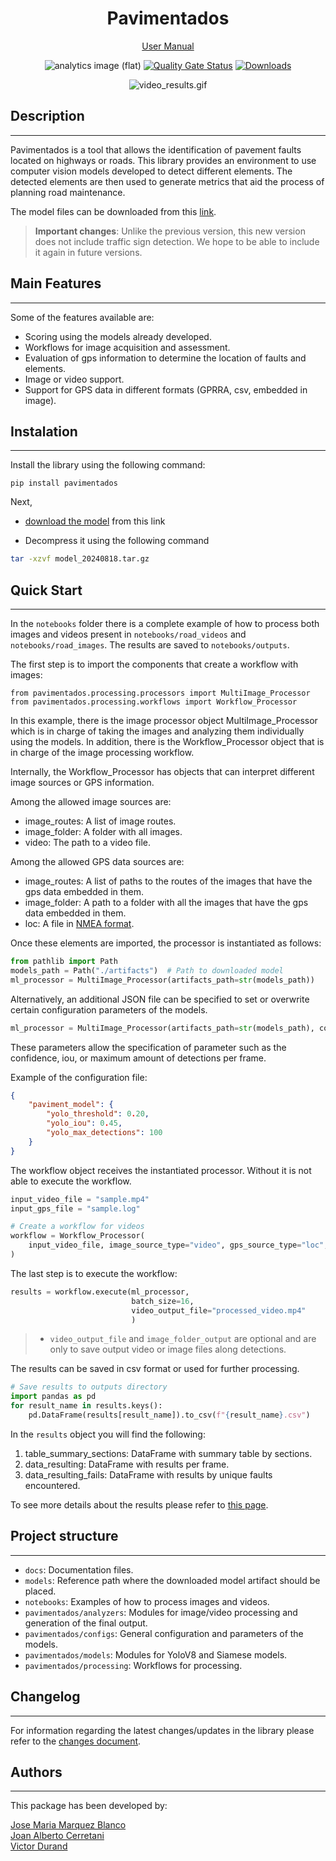 <div align="center">
  <h1>Pavimentados</h1>

[User Manual](docs/manual_202410.pdf)

![analytics image (flat)](https://raw.githubusercontent.com/vitr/google-analytics-beacon/master/static/badge-flat.gif)
[![Quality Gate Status](https://sonarcloud.io/api/project_badges/measure?project=EL-BID_pavimentados&metric=alert_status)](https://sonarcloud.io/summary/new_code?id=EL-BID_pavimentados)
[![Downloads](https://pepy.tech/badge/pavimentados)](https://pepy.tech/project/pavimentados)

![video_results.gif](docs/assets/video_results.gif)
</div>

## Description
---
Pavimentados is a tool that allows the identification of pavement faults located on highways or roads. 
This library provides an environment to use computer vision models developed to detect different elements. 
The detected elements are then used to generate metrics that aid the process of planning road maintenance.

The model files can be downloaded from this [link](models/model_20240818.tar.gz?download=).

> **Important changes**: Unlike the previous version, this new version does not include traffic sign detection. We hope to be able to 
> include it again in future versions. 

## Main Features
---

Some of the features available are:

- Scoring using the models already developed.
- Workflows for image acquisition and assessment.
- Evaluation of gps information to determine the location of faults and elements.
- Image or video support.
- Support for GPS data in different formats (GPRRA, csv, embedded in image).

## Instalation
---

Install the library using the following command:

```
pip install pavimentados
```

Next, 
* [download the model](models/model_20240818.tar.gz?download=) from this link

* Decompress it using the following command
```bash
tar -xzvf model_20240818.tar.gz
```

## Quick Start
---

In the `notebooks` folder there is a complete example of how to process both images and videos present
in `notebooks/road_videos` and `notebooks/road_images`. The results are saved to `notebooks/outputs`.

The first step is to import the components that create a workflow with images:
```
from pavimentados.processing.processors import MultiImage_Processor
from pavimentados.processing.workflows import Workflow_Processor
```

In this example, there is the image processor object MultiImage_Processor which is in charge of taking the images and analyzing them individually using the models. In addition, there is the Workflow_Processor object that is in charge of the image processing workflow. 

Internally, the Workflow_Processor has objects that can interpret different image sources or GPS information. 

Among the allowed image sources are:

 - image_routes: A list of image routes.
 - image_folder: A folder with all images.
 - video: The path to a video file.

Among the allowed GPS data sources are:

 - image_routes: A list of paths to the routes of the images that have the gps data embedded in them.
 - image_folder: A path to a folder with all the images that have the gps data embedded in them.
 - loc: A file in [NMEA format](docs%2Fgps_data_formats.md).
 
Once these elements are imported, the processor is instantiated as follows:

```python
from pathlib import Path
models_path = Path("./artifacts")  # Path to downloaded model
ml_processor = MultiImage_Processor(artifacts_path=str(models_path))
```

Alternatively, an additional JSON file can be specified to set or overwrite certain configuration parameters of the models.

```python
ml_processor = MultiImage_Processor(artifacts_path=str(models_path), config_file="./models_config.json")
```
These parameters allow the specification of parameter such as the confidence, iou, or maximum amount of detections per frame.

Example of the configuration file:
```json
{
	"paviment_model": {
		"yolo_threshold": 0.20,
		"yolo_iou": 0.45,
		"yolo_max_detections": 100
	}
}
```

The workflow object receives the instantiated processor. Without it is not able to execute the workflow.

```python
input_video_file = "sample.mp4"
input_gps_file = "sample.log"

# Create a workflow for videos
workflow = Workflow_Processor(
    input_video_file, image_source_type="video", gps_source_type="loc", gps_input=input_gps_file, adjust_gps=True
)
```

The last step is to execute the workflow:

```python
results = workflow.execute(ml_processor, 
                           batch_size=16, 
                           video_output_file="processed_video.mp4" 
                           )
```

>  * `video_output_file` and `image_folder_output` are optional and are only to save output video or image files along detections.

The results can be saved in csv format or used for further processing.

```python
# Save results to outputs directory
import pandas as pd
for result_name in results.keys():
    pd.DataFrame(results[result_name]).to_csv(f"{result_name}.csv")
```

In the `results` object you will find the following:

 1. table_summary_sections: DataFrame with summary table by sections.
 2. data_resulting: DataFrame with results per frame.
 3. data_resulting_fails: DataFrame with results by unique faults encountered.

To see more details about the results please refer to [this page](docs%2Fresults.md).


## Project structure
---
* `docs`: Documentation files.
* `models`: Reference path where the downloaded model artifact should be placed. 
* `notebooks`: Examples of how to process images and videos.
* `pavimentados/analyzers`: Modules for image/video processing and generation of the final output.
* `pavimentados/configs`: General configuration and parameters of the models.
* `pavimentados/models`: Modules for YoloV8 and Siamese models.
* `pavimentados/processing`: Workflows for processing.


## Changelog
---
For information regarding the latest changes/updates in the library please refer to the [changes document](docs/CHANGELOG.md).


## Authors
---

This package has been developed by:

<a href="https://github.com/J0s3M4rqu3z" target="blank">Jose Maria Marquez Blanco</a>
<br/>
<a href="https://www.linkedin.com/in/joancerretani/" target="blank">Joan Alberto Cerretani</a>
<br/>
<a href="https://www.linkedin.com/in/ingvictordurand/" target="blank">Victor Durand</a>
